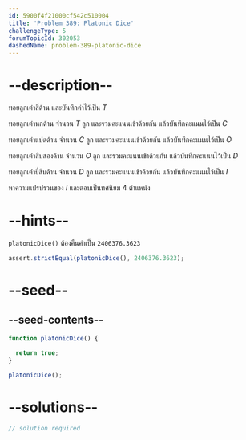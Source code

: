 ```yaml
---
id: 5900f4f21000cf542c510004
title: 'Problem 389: Platonic Dice'
challengeType: 5
forumTopicId: 302053
dashedName: problem-389-platonic-dice
---
```


# --description--

ทอยลูกเต๋าสี่ด้าน และบันทึกค่าไว้เป็น $T$

ทอยลูกเต๋าหกด้าน จำนวน $T$ ลูก และรวมคะแนนเข้าด้วยกัน แล้วบันทึกคะแนนไว้เป็น $C$ 

ทอยลูกเต๋าแปดด้าน จำนวน $C$ ลูก และรวมคะแนนเข้าด้วยกัน แล้วบันทึกคะแนนไว้เป็น $O$ 

ทอยลูกเต๋าสิบสองด้าน จำนวน $O$ ลูก และรวมคะแนนเข้าด้วยกัน แล้วบันทึกคะแนนไว้เป็น $D$ 

ทอยลูกเต๋ายี่สิบด้าน จำนวน $D$ ลูก และรวมคะแนนเข้าด้วยกัน แล้วบันทึกคะแนนไว้เป็น $I$ 

หาความแปรปรวนของ $I$ และตอบเป็นทศนิยม 4 ตำแหน่ง

# --hints--

`platonicDice()` ต้องคืนค่าเป็น `2406376.3623`

```js
assert.strictEqual(platonicDice(), 2406376.3623);
```

# --seed--

## --seed-contents--

```js
function platonicDice() {

  return true;
}

platonicDice();
```

# --solutions--

```js
// solution required
```
